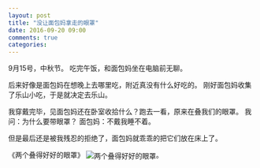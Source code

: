 ```yaml
---
layout: post
title: "没让面包妈拿走的眼罩"
date: 2016-09-20 09:00
comments: true
categories:
---
```


9月15号，中秋节。
吃完午饭，和面包妈坐在电脑前无聊。

后来好像是面包妈在想晚上去哪里吃，附近真没有什么好吃的。
刚好面包妈收集了乐山小吃，于是就决定去乐山。

我穿戴完毕，见面包妈还在卧室收拾什么？跑去一看，原来在叠我们的眼罩。
我问：为什么要带眼罩？
面包妈：不戴我睡不着。

但是最后还是被我残忍的拒绝了，面包妈就乖乖的把它们放在床上了。

《两个叠得好好的眼罩》
<img src="{{ site.url }}Emoticons/2016/yanzhao.jpg" alt="两个叠得好好的眼罩" align="center" />。
